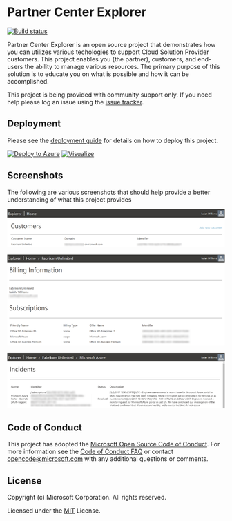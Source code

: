 # Partner Center Explorer
[![Build status](https://ci.appveyor.com/api/projects/status/t633j9bj0ivrlaqx?svg=true)](https://ci.appveyor.com/project/isaiahwilliams/partner-center-explorer)
 
Partner Center Explorer is an open source project that demonstrates how you can 
utilizes various techologies to support Cloud Solution Provider customers. This 
project enables you (the partner), customers, and end-users the ability to manage 
various resources. The primary purpose of this solution is to educate you on what 
is possible and how it can be accomplished.
 
This project is being provided with community support only. If you need help please
log an issue using the [issue tracker](https://github.com/Microsoft/Partner-Center-Explorer/issues).
 
## Deployment
Please see the [deployment guide](docs/Deployment.md) for details on how to deploy this project.

[![Deploy to Azure](http://azuredeploy.net/deploybutton.png)](https://portal.azure.com/#create/Microsoft.Template/uri/https%3A%2F%2Fraw.githubusercontent.com%2FMicrosoft%2FPartner-Center-Explorer%2Fmaster%2Fazuredeploy.json)
[![Visualize](http://armviz.io/visualizebutton.png)](http://armviz.io/#/?load=https%3A%2F%2Fraw.githubusercontent.com%2FMicrosoft%2FPartner-Center-Explorer%2Fmaster%2Fazuredeploy.json)
 
## Screenshots
The following are various screenshots that should help provide a better
understanding of what this project provides
 
![Customer Management](docs/Images/portal01.png)
 
![Subscription Management](docs/Images/portal02.png)
 
![Subscription Incidents](docs/Images/portal03.png)
 
## Code of Conduct 
This project has adopted the [Microsoft Open Source Code of Conduct](https://opensource.microsoft.com/codeofconduct/). For more 
information see the [Code of Conduct FAQ](https://opensource.microsoft.com/codeofconduct/faq/) or contact 
[opencode@microsoft.com](mailto:opencode@microsoft.com) with any additional questions or comments.
 
## License
Copyright (c) Microsoft Corporation. All rights reserved.
 
Licensed under the [MIT](LICENSE) License.
